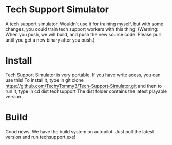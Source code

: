 # Tech Support Simulator
A tech support simulator. Wouldn't use it for training myself, but with some changes, you could train tech support workers with this thing! (Warning: When you push, we will build, and push the new source code. Please pull until you get a new binary after you push.)
# Install
Tech Support Simulator is very portable. If you have write acess, you can use this!
To install it, type in
git clone https://github.com/TechyTommy3/Tech-Support-Simulator.git
and then to run it, type in
cd dist
techsupport
The dist folder contains the latest playable version.
# Build
Good news. We have the build system on autopilot. Just pull the latest version and run techsupport.exe!
